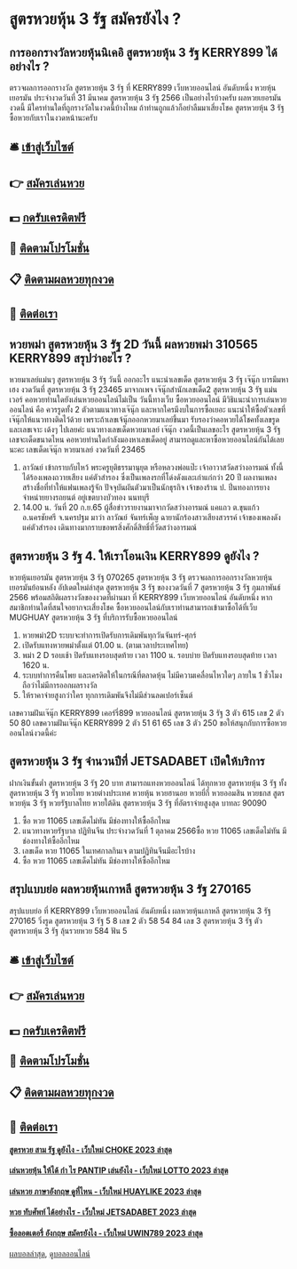 # สูตรหวยหุ้น 3 รัฐ สมัครยังไง ?
## การออกรางวัลหวยหุ้นนิเคอิ สูตรหวยหุ้น 3 รัฐ KERRY899 ได้อย่างไร ?
ตรวจผลการออกรางวัล สูตรหวยหุ้น 3 รัฐ ที่ KERRY899 เว็บหวยออนไลน์ อันดับหนึ่ง หวยหุ้นเยอรมัน ประจำงวดวันที่ 31 มีนาคม สูตรหวยหุ้น 3 รัฐ 2566
เป็นอย่างไรบ้างครับ ผลหวยเยอรมันงวดนี้ มีใครท่านใดที่ถูกรางวัลในงวดนี้บ้างไหม ถ้าท่านถูกแล้วก็อย่าลืมมาเสี่ยงโชค สูตรหวยหุ้น 3 รัฐ ซื้อหวยกับเราในงวดหน้านะครับ

## 🛎 [เข้าสู่เว็บไซต์](https://bit.ly/3BG5bNw)
## 👉 [สมัครเล่นหวย](https://bit.ly/3BG5bNw)
## 💵 [กดรับเครดิตฟรี](https://bit.ly/3C3mvgS)
## 👑 [ติดตามโปรโมชั่น](https://bit.ly/3C3mvgS)
## 📋 [ติดตามผลหวยทุกงวด](https://bit.ly/3C3mvgS)
## 📱 [ติดต่อเรา](https://bit.ly/3C3mvgS)

## หวยพม่า สูตรหวยหุ้น 3 รัฐ 2D วันนี้ ผลหวยพม่า 310565 KERRY899 สรุปว่าอะไร ?
หวยมาเลย์แม่นๆ สูตรหวยหุ้น 3 รัฐ วันนี้ ออกอะไร แนะนำเลขเด็ด สูตรหวยหุ้น 3 รัฐ เจ๊นุ๊ก บารมีมหาเฮง งวดวันที่ สูตรหวยหุ้น 3 รัฐ 23465 มาจากเพจ เจ๊นุ๊กสำนักเลขเด็ด2 สูตรหวยหุ้น 3 รัฐ แม่นเวอร์ คอหวยท่านใดยังเล่นหวยออนไลน์ไม่เป็น วันนี้ทางเว็บ ซื้อหวยออนไลน์ มีวิธิแนะนำการเล่นหวยออนไลน์ คือ ควรรูดทั้ง 2 ตัวตามแนวทางเจ๊นุ๊ก และหากใครมีงบในการซื้อเยอะ แนะนำให้ซื้อตัวเลขที่เจ๊นุ๊กให้แนวทางติดไว้ด้วย เพราะถ้าเลขเจ้นุ๊กออกหวยมาเลย์ขึ้นมา รับรองว่าคอหวยได้โชคทั้งเลขรูดและเลขเจาะ เด้งๆ ไปเลยค่ะ แนวทางเลขเด็ดหวยมาเลย์ เจ๊นุ๊ก งวดนี้เป็นเลขอะไร สูตรหวยหุ้น 3 รัฐ เลขจะเด็ดขนาดไหน คอหวยท่านใดกำลังมองหาเลขเด็ดอยู่ สามารถดูและหาซื้อหวยออนไลน์กันได้เลยนะคะ
เลขเด็ดเจ๊นุ๊ก หวยมาเลย์ งวดวันที่ 23465
1. ลาวัณย์ เข้ากราบกับไหว้ พระครูยุติธรรมานุยุต หรือหลวงพ่อแป๊ะ เจ้าอาวาสวัดสว่างอารมณ์ ทั้งนี้ได้ร้องเพลงถวายเสียง แค่ตัวสำรอง ซึ่งเป็นเพลงรกที่โด่งดังและเก่าแก่กว่า 20 ปี ผลงานเพลงสร้างชื่อที่ทำให้แฟนเพลงรู้จัก ปัจจุบันผันตัวมาเป็นนักธุรกิจ เจ้าของร้าน ป. ปิ่นทองการยาง จำหน่ายยางรถยนต์ อยู่เขตบางบัวทอง นนทบุรี
2. 14.00 น. วันที่ 20 ก.ย.65 ผู้สื่อข่าวรายงานมาจากวัดสว่างอารมณ์ แคแถว ต.ขุนแก้ว อ.นครชัยศรี จ.นครปฐม มาว่า ลาวัณย์ จันทร์เพ็ญ ฉายานักร้องสาวเสียงสวรรค์ เจ้าของเพลงดัง แค่ตัวสำรอง เดินทางมากราบขอพรสิ่งศักดิ์สิทธิ์ที่วัดสว่างอารมณ์

## สูตรหวยหุ้น 3 รัฐ 4. ให้เราโอนเงิน KERRY899 ดูยังไง ?
หวยหุ้นเยอรมัน สูตรหวยหุ้น 3 รัฐ 070265 สูตรหวยหุ้น 3 รัฐ ตรวจผลการออกรางวัลหวยหุ้นเยอรมันย้อนหลัง อัปเดตใหม่ล่าสุด สูตรหวยหุ้น 3 รัฐ ของงวดวันที่ 7 สูตรหวยหุ้น 3 รัฐ กุมภาพันธ์ 2566 พร้อมสถิติผลรางวัลของงวดที่ผ่านมา ที่ KERRY899 เว็บหวยออนไลน์ อันดับหนึ่ง หากสมาชิกท่านใดที่สนใจอยากจะเสี่ยงโชค ซื้อหวยออนไลน์กับเราท่านสามารถเข้ามาซื้อได้ที่เว็บ MUGHUAY สูตรหวยหุ้น 3 รัฐ ที่บริการรับซื้อหวยออนไลน์
1. หวยพม่า2D ระบบจะทำการเปิดรับการเดิมพันทุกวันจันทร์-ศุกร์
2. เปิดรับแทงหวยพม่าตั้งแต่ 01.00 น. (ตามเวลาประเทศไทย)
3. พม่า 2 D รอบเช้า ปิดรับแทงรอบสุดท้าย เวลา 1100 น. รอบบ่าย ปิดรับแทงรอบสุดท้าย เวลา 1620 น.
4. ระบบทำการคืนโพย และเครดิตให้ในกรณีที่ตลาดหุ้น ไม่มีความเคลื่อนไหวใดๆ ภายใน 1 ชั่วโมง ถือว่าไม่มีการออกผลรางวัล
5. ให้ราคาจ่ายสูงกว่าใคร ทุกการเดิมพันจึงไม่มีส่วนลดเปอร์เซ็นต์

เลขความฝันเจ๊นุ๊ก KERRY899 เคอร์รี่899 หวยออนไลน์ สูตรหวยหุ้น 3 รัฐ 3 ตัว 615
เลข 2 ตัว 50 80
เลขความฝันเจ๊นุ๊ก KERRY899 2 ตัว 51 61 65
เลข 3 ตัว 250
ขอให้สนุกกับการซื้อหวยออนไลน์งวดนี้ค่ะ

## สูตรหวยหุ้น 3 รัฐ จำนวนปีที่ JETSADABET เปิดให้บริการ
ฝากเงินขั้นต่ำ สูตรหวยหุ้น 3 รัฐ 20 บาท สามารถแทงหวยออนไลน์ ได้ทุกหวย สูตรหวยหุ้น 3 รัฐ ทั้ง สูตรหวยหุ้น 3 รัฐ หวยไทย หวยต่างประเทศ หวยหุ้น หวยฮานอย หวยยี่กี่ หวยออมสิน หวยธกส สูตรหวยหุ้น 3 รัฐ หวยรัฐบาลไทย หวยใต้ดิน สูตรหวยหุ้น 3 รัฐ ที่อัตราจ่ายสูงสุด บาทละ 90090
1. ซื้อ หวย 11065 เลขเด็ดไม่ทัน มีช่องทางให้ซื้ออีกไหม
2. แนวทางหวยรัฐบาล ปฏิทินจีน ประจำงวดวันที่ 1 ตุลาคม 2566ซื้อ หวย 11065 เลขเด็ดไม่ทัน มีช่องทางให้ซื้ออีกไหม
3. เลขเด็ด หวย 11065 ในเทศกาลกินเจ ตามปฏิทินจีนมีอะไรบ้าง
4. ซื้อ หวย 11065 เลขเด็ดไม่ทัน มีช่องทางให้ซื้ออีกไหม

## สรุปแบบย่อ ผลหวยหุ้นเกาหลี สูตรหวยหุ้น 3 รัฐ 270165
สรุปแบบย่อ ที่ KERRY899 เว็บหวยออนไลน์ อันดับหนึ่ง ผลหวยหุ้นเกาหลี สูตรหวยหุ้น 3 รัฐ 270165 วิ่งรูด สูตรหวยหุ้น 3 รัฐ 5 8
เลข 2 ตัว 58 54 84
เลข 3 สูตรหวยหุ้น 3 รัฐ ตัว           สูตรหวยหุ้น 3 รัฐ ลุ้นรวยหวย 584
ฟัน 5

## 🛎 [เข้าสู่เว็บไซต์](https://bit.ly/3BG5bNw)
## 👉 [สมัครเล่นหวย](https://bit.ly/3BG5bNw)
## 💵 [กดรับเครดิตฟรี](https://bit.ly/3C3mvgS)
## 👑 [ติดตามโปรโมชั่น](https://bit.ly/3C3mvgS)
## 📋 [ติดตามผลหวยทุกงวด](https://bit.ly/3C3mvgS)
## 📱 [ติดต่อเรา](https://bit.ly/3C3mvgS)

#### [สูตรหวย สาม รัฐ ดูยังไง - เว็บใหม่ CHOKE 2023 ล่าสุด](https://atom.io/themes/สูตรหวย%20สาม%20รัฐ%20ดูยังไง%20-%20เว็บใหม่%20choke%202023%20ล่าสุด)
#### [เล่นหวยหุ้น ให้ได้ กํา ไร PANTIP เล่นยังไง - เว็บใหม่ LOTTO 2023 ล่าสุด](https://atom.io/themes/เล่นหวยหุ้น%20ให้ได้%20กํา%20ไร%20pantip%20เล่นยังไง%20-%20เว็บใหม่%20lotto%202023%20ล่าสุด)
#### [เล่นหวย ภาษาอังกฤษ ดูที่ไหน - เว็บใหม่ HUAYLIKE 2023 ล่าสุด](https://atom.io/themes/เล่นหวย%20ภาษาอังกฤษ%20ดูที่ไหน%20-%20เว็บใหม่%20huaylike%202023%20ล่าสุด)
#### [หวย ทับศัพท์ ได้อย่างไร - เว็บใหม่ JETSADABET 2023 ล่าสุด](https://atom.io/themes/หวย%20ทับศัพท์%20ได้อย่างไร%20-%20เว็บใหม่%20jetsadabet%202023%20ล่าสุด)
#### [ซื้อลอตเตอรี่ อังกฤษ สมัครยังไง - เว็บใหม่ UWIN789 2023 ล่าสุด](https://atom.io/themes/ซื้อลอตเตอรี่%20อังกฤษ%20สมัครยังไง%20-%20เว็บใหม่%20uwin789%202023%20ล่าสุด)

[ผลบอลล่าสุด](https://siamsport.tv "ผลบอลล่าสุด"), [ดูบอลออนไลน์](https://siamsport.tv/ดูบอลสด "ดูบอลออนไลน์")